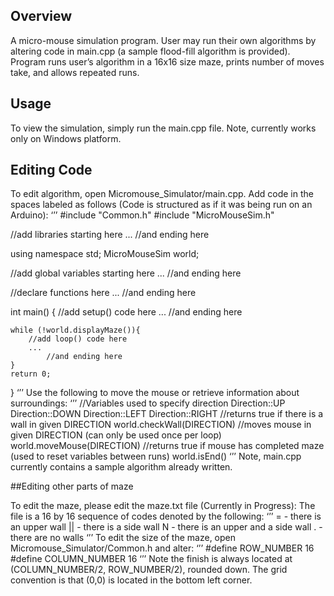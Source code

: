 ## Overview

A micro-mouse simulation program. User may run their own algorithms by altering code in main.cpp (a sample flood-fill algorithm is provided). Program runs user’s algorithm in a 16x16 size maze, prints number of moves take, and allows repeated runs.

## Usage

To view the simulation, simply run the main.cpp file. Note, currently works only on Windows platform.

## Editing Code

To edit algorithm, open Micromouse_Simulator/main.cpp. Add code in the spaces labeled as follows (Code is structured as if it was being run on an Arduino):
‘’’
#include "Common.h"
#include "MicroMouseSim.h"

//add libraries starting here
...
//and ending here

using namespace std;
MicroMouseSim world;

//add global variables starting here
...
//and ending here

//declare functions here
...
//and ending here

int main()
{
	//add setup() code here
	...
	//and ending here

	while (!world.displayMaze()){
		//add loop() code here
		...
        	//and ending here
	}
	return 0;
}
‘’’
Use the following to move the mouse or retrieve information about surroundings:
‘’’
//Variables used to specify direction
Direction::UP
Direction::DOWN
Direction::LEFT
Direction::RIGHT
//returns true if there is a wall in given DIRECTION
world.checkWall(DIRECTION)
//moves mouse in given DIRECTION (can only be used once per loop)
world.moveMouse(DIRECTION)
//returns true if mouse has completed maze (used to reset variables between runs)
world.isEnd()
‘’’
Note, main.cpp currently contains a sample algorithm already written.

##Editing other parts of maze

To edit the maze, please edit the maze.txt file (Currently in Progress):
The file is a 16 by 16 sequence of codes denoted by the following:
‘’’
=	- there is an upper wall
||	- there is a side wall
N	- there is an upper and a side wall
.	- there are no walls
‘’’
To edit the size of the maze, open Micromouse_Simulator/Common.h and alter:
‘’’
#define ROW_NUMBER 16
#define COLUMN_NUMBER 16
‘’’
Note the finish is always located at (COLUMN_NUMBER/2, ROW_NUMBER/2), rounded down. The grid convention is that (0,0) is located in the bottom left corner.

